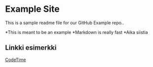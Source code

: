 # Example Site

This is a sample readme file for our GitHub Example repo.. 

*This is meant to be an example
*Markdown is really fast
*Aika siistia

## Linkki esimerkki
[CodeTime](https://www.codetime.io)